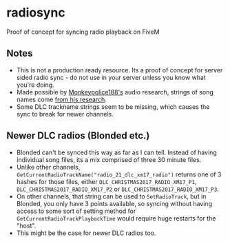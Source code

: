 # radiosync
Proof of concept for syncing radio playback on FiveM

## Notes
- This is not a production ready resource. Its a proof of concept for server sided radio sync - do not use in your server unless you know what you're doing.
- Made possible by [Monkeypolice188's](https://github.com/Monkeypolice188) audio research, strings of song names come [from his research](https://github.com/Monkeypolice188/Monkys-Audio-Research/blob/main/.nametables/.txt/sounds.dat54.nametable.txt).
- Some DLC trackname strings seem to be missing, which causes the sync to break for newer channels.
## Newer DLC radios (Blonded etc.)
- Blonded can't be synced this way as far as I can tell. Instead of having individual song files, its a mix comprised of three 30 minute files. 
- Unlike other channels, `GetCurrentRadioTrackName("radio_21_dlc_xm17_radio")` returns one of 3 hashes for those files, either `DLC_CHRISTMAS2017_RADIO_XM17_P1`, `DLC_CHRISTMAS2017_RADIO_XM17_P2` or `DLC_CHRISTMAS2017_RADIO_XM17_P3`.
- On other channels, that string can be used to `SetRadioTrack`, but in Blonded, you only have 3 points available, so syncing without having access to some sort of setting method for `GetCurrentRadioTrackPlaybackTime` would require huge restarts for the "host".
- This might be the case for newer DLC radios too.

